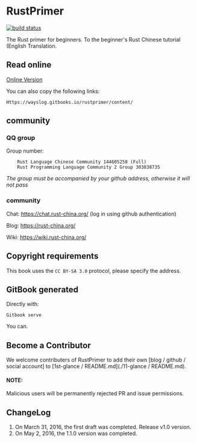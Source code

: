 # RustPrimer

[![build status][build-badge]][build-url]

[build-badge]: https://api.travis-ci.org/rustcc/RustPrimer.svg
[build-url]: https://travis-ci.org/rustcc/RustPrimer

The Rust primer for beginners.
To the beginner's Rust Chinese tutorial (English Translation.

## Read online

[Online Version](https://wayslog.gitbooks.io/rustprimer/content/)

You can also copy the following links:

```
Https://wayslog.gitbooks.io/rustprimer/content/
```

## community

### QQ group

Group number:
```
    Rust Language Chinese Community 144605258 (Full)
    Rust Programming Language Community 2 Group 303838735
```

*The group must be accompanied by your github address, otherwise it will not pass*

### community

Chat: https://chat.rust-china.org/ (log in using github authentication)

Blog: https://rust-china.org/

Wiki: https://wiki.rust-china.org/

## Copyright requirements

This book uses the `CC BY-SA 3.0` protocol, please specify the address.

## GitBook generated

Directly with:

```
Gitbook serve
```

You can.

## Become a Contributor

We welcome contributers of RustPrimer to add their own [blog / github / social account] to [1st-glance / README.md](./11-glance / README.md). 

#### NOTE:
Malicious users will be permanently rejected PR and issue permissions.

## ChangeLog

1. On March 31, 2016, the first draft was completed. Release v1.0 version.
2. On May 2, 2016, the 1.1.0 version was completed.
